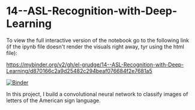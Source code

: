 # 14--ASL-Recognition-with-Deep-Learning

To view the full interactive version of the notebook go to the following link (if the ipynb file doesn't render the visuals right away, tyr using the html file):

https://mybinder.org/v2/gh/el-grudge/14--ASL-Recognition-with-Deep-Learning/d870166c2a9d25482c294beaf076684f2e7681a5

[![Binder](https://mybinder.org/badge_logo.svg)](https://mybinder.org/v2/gh/el-grudge/14--ASL-Recognition-with-Deep-Learning/d870166c2a9d25482c294beaf076684f2e7681a5)

In this project, I build a convolutional neural network to classify images of letters of the American sign language.
